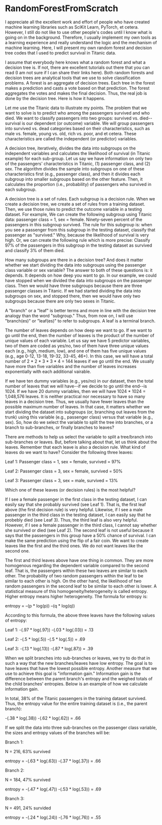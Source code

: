 # RandomForestFromScratch

I appreciate all the excellent work and effort of people who have created machine learning libraries such as SciKit Learn, PyTorch, et cetera. However, I still do not like to use other people's codes until I know what is going on in the background. Therefore, I usually implement my own tools as a learning experience and really understand the logic and the mechanism of machine learning. Here, I will present my own random forest and decision tree codes that I used to predict survival in Titanic data.

I assume that everybody here knows what a random forest and what a decision tree is. If not, there are excellent tutorials out there that you can read (I am not sure if I can share their links here). Both random forests and decision trees are analytical tools that we use to solve classification problems. A forest is an aggregate of decision trees. Each tree in the forest makes a prediction and casts a vote based on that prediction. The forest aggregates the votes and makes the final decision. Thus, the real job is done by the decision tree. Here is how it happens.

Let me use the Titanic data to illustrate my points. The problem that we want to solve is to predict who among the passengers survived and who died. We want to classify passengers into two groups: survived vs. died--survival is our dependent (or outcome) variable. We will group passengers into survived vs. dead categories based on their characteristics, such as male vs. female, young vs. old, rich vs. poor, and et cetera. These characteristics are called the independent (or predictor) variables.

A decision tree, iteratively, divides the data into subgroups on the independent variables and calculates the likelihood of survival (in Titanic example) for each sub-group. Let us say we have information on only two of the passengers' characteristics in Titanic, (1) passenger class, and (2) sex. The algorithm divides the sample into subgroups on one of these characteristics first (e.g., passenger class), and then it divides each subgroup into smaller subgroups based on the other feature. Then, it calculates the proportion (i.e., probability) of passengers who survived in each subgroup.

A decision tree is a set of rules. Each subgroup is a decision rule. When we create a decision tree, we create a set of rules from a training dataset. Then, we use those rules to predict the outcome variable in a testing dataset. For example, We can create the following subgroup using Titanic data: passenger class = 1, sex = female. Ninety-seven percent of the passengers in this subgroup survived. The rule for this subgroup is: when you see a passenger from this subgroup in the testing dataset, classify that passenger as "survived." Why, because the likelihood of survival is very high. Or, we can create the following rule which is more precise: Classify 97% of the passengers in this subgroup in the testing dataset as survived and classify 3% of them died.

How many subgroups are there in a decision tree? And does it matter whether we start dividing the data into subgroups using the passenger class variable or sex variable? The answer to both of these questions is: it depends. It depends on how deep you want to go. In our example, we could have stopped when we divided the data into subgroups on the passenger class. Then we would have three subgroups because there are three passenger classes in Titanic. If we had started dividing the data into subgroups on sex, and stopped there, then we would have only two subgroups because there are only two sexes in Titanic.

A "branch" or a "leaf" is better terms and more in line with the decision tree analogy than the word "subgroup." Thus, from now on, I will use "branch(es)" or "leaf(es)" to refer to subgroups. A leaf is a terminal branch.

The number of leaves depends on how deep we want to go. If we want to go until the end, then the number of leaves is the product of the number of unique values of each variable. Let us say we have 5 predictor variables, two of them are coded as yes/no, two of them have three unique values each (e.g., high, medium, low), and one of them has five unique values (e.g., age 0-12, 13-18, 19-32, 33-45, 46+). In this case, we will have a total number of 2 * 2 * 3 * 3 * 4 = 144 leaves if we go until the end. We usually have more than five variables and the number of leaves increases exponentially with each additional vairable.

If we have ten dummy variables (e.g., yes/no) in our dataset, then the total number of leaves that we will have--if we decide to go until the end--is 1024. If we have 20 dummy variables, then we will have 1024 * 1024 = 1,048,576 leaves. It is neither practical nor necessary to have so many leaves in a decision tree. Thus, we usually have fewer leaves than the possible maximum number of leaves. In that case, it matters whether we start dividing the dataset into subgroups (or, branching out leaves from the trunk) using this variable (e.g., passenger class) versus that variable (e.g., sex). So, how do we select the variable to split the tree into branches, or a branch to sub-branches, or finally branches to leaves?

There are methods to help us select the variable to split a tree/branch into sub-branches or leaves. But, before talking about that, let us think about the leaves. Remember that each leave is also a decision rule. What kind of leaves do we want to have? Consider the following three leaves:

Leaf 1: Passenger class = 1, sex = female, survived = 97%

Leaf 2: Passenger class = 3, sex = female, survived = 50%

Leaf 3: Passenger class = 3, sex = male, survived = 13%

Which one of these leaves (or decision rules) is the most helpful?

If I see a female passenger in the first class in the testing dataset, I can easily say that she probably survived (see Leaf 1). That is, the first leaf above (the first decision rule) is very helpful. Likewise, if I see a male passenger in the third class in the testing dataset, I can easily say that he probebly died (see Leaf 3). Thus, the third leaf is also very helpful. However, if I see a female passenger in the third class, I cannot say whether she survived or died (see Leaf 2). The second leaf is not useful because it says that the passengers in this group have a 50% chance of survival. I can make the same prediction using the flip of a fair coin. We want to create leaves like the first and the third ones. We do not want leaves like the second one.

The first and third leaves above have one thing in common. They are more homogenous regarding the dependent variable compared to the second leaf. That is, the passengers within these two leaves are similar to each other. The probability of two random passengers within the leaf to be similar to each other is high. On the other hand, the likelihood of two random passengers in the second leaf to be similar to each other is lower.   A statistical measure of this homogeneity/heterogeneity is called entropy. Higher entropy means higher heterogeneity. The formula for entropy is: 

entropy = –(p * log(p)) –(q * log(q))

According to this formula, the above three leaves have the following values of entropy:

Leaf 1: -(.97 * log(.97)) -(.03 * log(.03)) = .13

Leaf 2: -(.5 * log(.5)) -(.5 * log(.5)) = .69

Leaf 3: -(.13 * log(.13)) -(.87 * log(.87)) = .39

When we split branches into sub-branches or leaves, we try to do that in such a way that the new branches/leaves have low entropy. The goal is to have leaves that have the lowest possible entropy. Another measure that we use to achieve this goal is "information gain." Information gain is the difference between the parent branch's entropy and the weighed totals of the child branches' entropies. Below is an example of how we calculate information gain.

In total, 38% of the Titanic passengers in the training dataset survived. Thus, the entropy value for the entire training dataset is (i.e., the parent branch):

-(.38 * log(.38)) -(.62 * log(.62)) = .66

If we split the data into three sub-branches on the passenger class variable, the sizes and entropy values of the branches will be:

Branch 1:

N = 216, 63% survived

entropy = -(.63 * log(.63)) -(.37 * log(.37)) = .66

Branch 2:

N = 184, 47% survived

entropy = -(.47 * log(.47)) -(.53 * log(.53)) = .69

Branch 3:

N = 491, 24% survided

entropy = -(.24 * log(.24)) -(.76 * log(.76)) = .55








